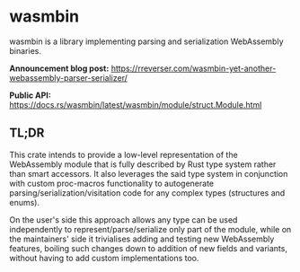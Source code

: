 # wasmbin

wasmbin is a library implementing parsing and serialization WebAssembly binaries.

**Announcement blog post:** https://rreverser.com/wasmbin-yet-another-webassembly-parser-serializer/

**Public API:** https://docs.rs/wasmbin/latest/wasmbin/module/struct.Module.html

## TL;DR

This crate intends to provide a low-level representation of the WebAssembly module that is fully described by Rust type system rather than smart accessors. It also leverages the said type system in conjunction with custom proc-macros functionality to autogenerate parsing/serialization/visitation code for any complex types (structures and enums).

On the user's side this approach allows any type can be used independently to represent/parse/serialize only part of the module, while on the maintainers' side it trivialises adding and testing new WebAssembly features, boiling such changes down to addition of new fields and variants, without having to add custom implementations too.
